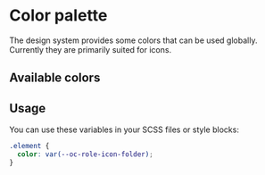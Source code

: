 # Color palette

The design system provides some colors that can be used globally. Currently they are primarily suited for icons.

## Available colors

<script setup lang="ts">
import { computed, ref, onMounted, unref } from 'vue'
import { useLoadCssDefaultVars } from '../.vitepress/composables/useLoadCssDefaultVars'

const { isLoading, cssVars } = useLoadCssDefaultVars()

const tokens = computed(() => {
	return Object.values(unref(cssVars)).filter(({ name }) => name.startsWith('oc-color-'))
})

const fields = [
   {
    name: 'color',
    title: 'Color',
    type: 'slot'
  },
  {
    name: 'name',
    title: 'Name',
    type: 'slot'
  },
  {
    name: 'value',
    title: 'Value',
    type: 'slot'
  },
]
</script>

<oc-table :fields="fields" :data="tokens">
  <template #color="{ item }">
    <div :style="{ backgroundColor: item.value, width: '150px', height: '50px' }" />
  </template>
  <template #name="{ item }">
    {{ item.name }}
  </template>
  <template #value="{ item }">
    {{ item.value }}
  </template>
</oc-table>

## Usage

You can use these variables in your SCSS files or style blocks:

```scss
.element {
  color: var(--oc-role-icon-folder);
}
```
